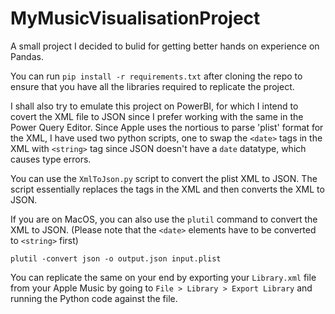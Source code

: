 # MyMusicVisualisationProject


A small project I decided to bulid for getting better hands on experience on Pandas.

You can run `pip install -r requirements.txt` after cloning the repo to ensure that you have all the libraries required to replicate the project.

I shall also try to emulate this project on PowerBI, for which I intend to covert the XML file to JSON since I prefer working with the same in the Power Query Editor. Since Apple uses the nortious to parse 'plist' format for the XML, I have used two python scripts, one to swap the `<date>` tags in the XML with `<string>` tag since JSON doesn't have a `date` datatype, which causes type errors.

You can use the `XmlToJson.py` script to convert the plist XML to JSON. The script essentially replaces the tags in the XML and then converts the XML to JSON.

If you are on MacOS, you can also use the `plutil` command to convert the XML to JSON. (Please note that the `<date>` elements have to be converted to `<string>` first)

`plutil -convert json -o output.json input.plist`


You can replicate the same on your end by exporting your `Library.xml` file from your Apple Music by going to `File > Library > Export Library` and running the Python code against the file.